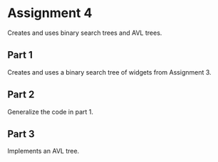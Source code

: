 # Assignment 4

Creates and uses binary search trees and AVL trees.

## Part 1

Creates and uses a binary search tree of widgets from Assignment 3.

## Part 2

Generalize the code in part 1.

## Part 3

Implements an AVL tree.
